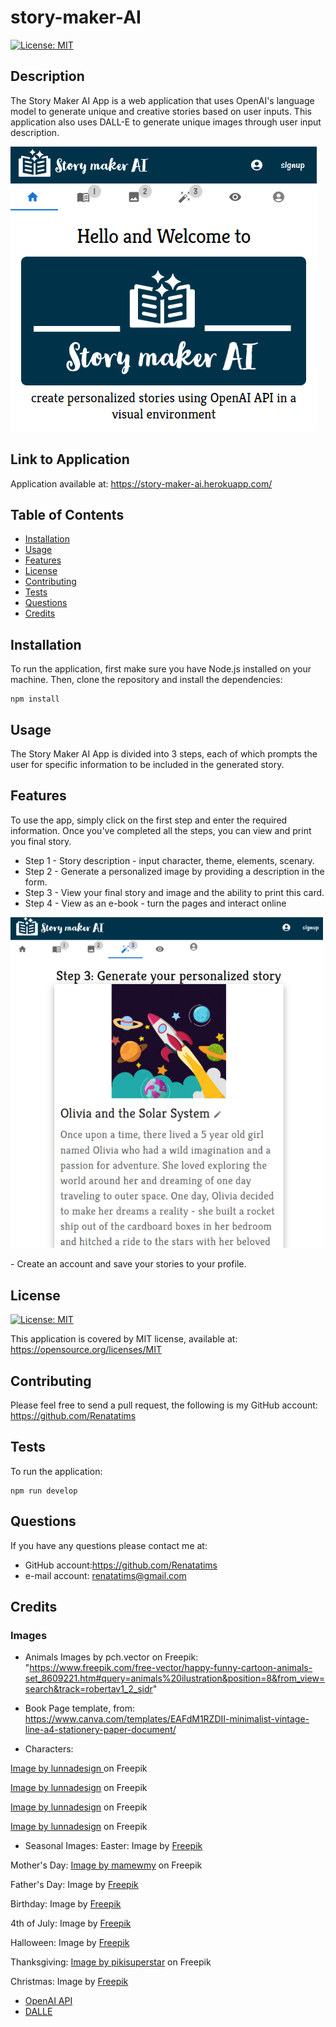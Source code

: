 # story-maker-AI

[![License: MIT](https://img.shields.io/badge/License-MIT-blue.svg)](https://opensource.org/licenses/MIT)

## Description

The Story Maker AI App is a web application that uses OpenAI's language model to generate unique and creative stories based on user inputs. This application also uses DALL-E to generate unique images through user input description.

![Story Maker AI App Screenshot](/client/src/assets/screenshots/preview1.PNG)

## Link to Application

Application available at: https://story-maker-ai.herokuapp.com/

## Table of Contents

- [Installation](#installation)
- [Usage](#usage)
- [Features](#features)
- [License](#license)
- [Contributing](#contributing)
- [Tests](#tests)
- [Questions](#questions)
- [Credits](#credits)

## Installation

To run the application, first make sure you have Node.js installed on your machine. Then, clone the repository and install the dependencies:

```
npm install
```

## Usage

The Story Maker AI App is divided into 3 steps, each of which prompts the user for specific information to be included in the generated story.

## Features

To use the app, simply click on the first step and enter the required information. Once you've completed all the steps, you can view and print you final story.

- Step 1 - Story description - input character, theme, elements, scenary.
- Step 2 - Generate a personalized image by providing a description in the form.
- Step 3 - View your final story and image and the ability to print this card.
- Step 4 - View as an e-book - turn the pages and interact online
<p>
  <img src="./client/src/assets/screenshots/preview2.PNG" alt="Story Maker AI App Screenshot" width="500" />
</p>
- Create an account and save your stories to your profile.

## License

[![License: MIT](https://img.shields.io/badge/License-MIT-blue.svg)](https://opensource.org/licenses/MIT)

This application is covered by MIT license, available at:
https://opensource.org/licenses/MIT

## Contributing

Please feel free to send a pull request, the following is my GitHub account: https://github.com/Renatatims

## Tests

To run the application:

```
npm run develop
```

## Questions

If you have any questions please contact me at:

- GitHub account:https://github.com/Renatatims
- e-mail account: renatatims@gmail.com

## Credits

### Images

- Animals Images by pch.vector on Freepik: "https://www.freepik.com/free-vector/happy-funny-cartoon-animals-set_8609221.htm#query=animals%20ilustration&position=8&from_view=search&track=robertav1_2_sidr"
- Book Page template, from: https://www.canva.com/templates/EAFdM1RZDII-minimalist-vintage-line-a4-stationery-paper-document/

- Characters:

<a href="https://www.freepik.com/free-vector/happy-girl-with-butterfly_8171966.htm#&position=2&from_view=author">Image by lunnadesign </a> on Freepik

<a href="https://www.freepik.com/free-vector/girl-anddog_17430905.htm#query=mother&position=22&from_view=author">Image by lunnadesign</a> on Freepik

<a href="https://www.freepik.com/free-vector/menina-flor_15575363.htm#query=little%20girl&position=15&from_view=author">Image by lunnadesign</a> on Freepik

<a href="https://www.freepik.com/free-vector/girl-holding-flower_16866334.htm#query=little%20girl&position=10&from_view=author">Image by lunnadesign</a> on Freepik
- Seasonal Images:
Easter: Image by <a href="https://www.freepik.com/free-vector/flat-easter-element-collection_12673212.htm#query=cute%20easter&position=11&from_view=search&track=ais">Freepik</a>

Mother's Day:  <a href="https://www.freepik.com/free-vector/happy-mothera-s-day-beautiful-mother-daughter-character-hand-drawn-cartoon-art-illustration_14478867.htm#query=cute%20mothers%20day&position=13&from_view=search&track=ais">Image by mamewmy</a> on Freepik

Father's Day: Image by <a href="https://www.freepik.com/free-vector/father-s-day-background-with-cute-bears_2192729.htm#query=cute%20fathers%20day&position=15&from_view=search&track=ais">Freepik</a>

Birthday: Image by <a href="https://www.freepik.com/free-vector/happy-birthday-illustration-concept_7040382.htm#query=cute%20happy%20birthday&position=14&from_view=search&track=ais">Freepik</a>

4th of July: Image by <a href="https://www.freepik.com/free-vector/fourth-july_4478497.htm#query=cute%204th%20of%20july&position=5&from_view=search&track=ais">Freepik</a>

Halloween: Image by <a href="https://www.freepik.com/free-vector/flat-halloween-element-collection-white-background_5396179.htm#query=cute%20halloween&position=0&from_view=search&track=ais">Freepik</a>

Thanksgiving: <a href="https://www.freepik.com/free-vector/happy-thanksgiving-lettering-design_6046987.htm#query=thanksgiving&position=2&from_view=search&track=sph">Image by pikisuperstar</a> on Freepik

Christmas: Image by
 <a href="https://www.freepik.com/free-vector/hand-drawn-christmas-element-collection_10755945.htm#query=cute%20holiday&position=7&from_view=search&track=ais">Freepik</a>


- [OpenAI API](https://openai.com/)
- [DALLE ](https://openai.com/dall-e/)
